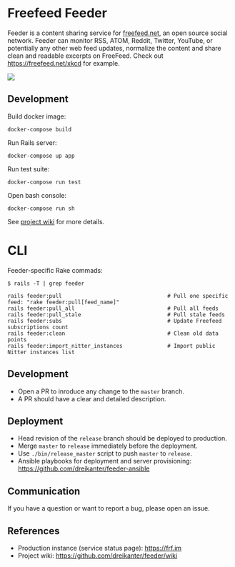 # Freefeed Feeder

Feeder is a content sharing service for [freefeed.net](https://freefeed.net), an open source social network. Feeder can monitor RSS, ATOM, Reddit, Twitter, YouTube, or potentially any other web feed updates, normalize the content and share clean and readable excerpts on FreeFeed. Check out https://freefeed.net/xkcd for example.

![](https://raw.githubusercontent.com/dreikanter/feeder/master/screenshots/feeds-index.png)

## Development

Build docker image:

    docker-compose build

Run Rails server:

    docker-compose up app

Run test suite:

    docker-compose run test

Open bash console:

    docker-compose run sh

See [project wiki](https://github.com/dreikanter/feeder/wiki) for more details.

# CLI

Feeder-specific Rake commads:

    $ rails -T | grep feeder

    rails feeder:pull                                 # Pull one specific feed: "rake feeder:pull[feed_name]"
    rails feeder:pull_all                             # Pull all feeds
    rails feeder:pull_stale                           # Pull stale feeds
    rails feeder:subs                                 # Update Freefeed subscriptions count
    rails feeder:clean                                # Clean old data points
    rails feeder:import_nitter_instances              # Import public Nitter instances list

## Development

- Open a PR to inroduce any change to the `master` branch.
- A PR should have a clear and detailed description.

## Deployment

- Head revision of the `release` branch should be deployed to production.
- Merge `master` to `release` immediately before the deployment.
- Use `./bin/release_master` script to push `master` to `release`.
- Ansible playbooks for deployment and server provisioning: https://github.com/dreikanter/feeder-ansible

## Communication

If you have a question or want to report a bug, please open an issue.

## References

- Production instance (service status page): https://frf.im
- Project wiki: https://github.com/dreikanter/feeder/wiki
